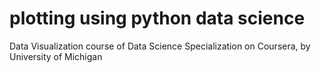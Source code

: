 # plotting using python data science
 Data Visualization course of Data Science Specialization on Coursera, by University of Michigan
